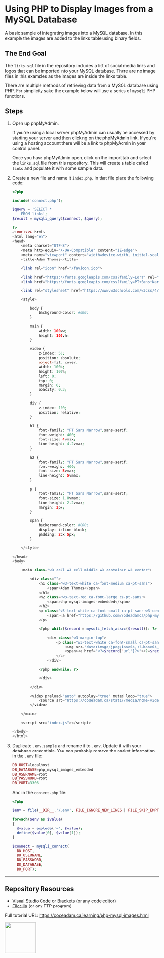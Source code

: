 # Using PHP to Display Images from a MySQL Database

A basic sample of integrating images into a MySQL database. In this example the images are added to the links table using binary fields. 

## The End Goal

The `links.sql` file in the repository includes a list of social media links and logos that can be imported into your MySQL database. There are no image files in this examples as the images are inside the links table. 

There are multiple methods of retrieving data from a MySQL database using PHP. For simplicity sake the example below will use a series of `mysqli` PHP functions. 

## Steps

1. Open up phpMyAdmin.

    If you're using a local server phpMyAdmin can usually be accessed by starting your server and then clicking on the phpMyAdmin link. If you're using a hosting account there will be a link to phpMyAdmin in your control panel. 

    Once you have phpMyAdmin open, click on the import tab and select the `links.sql` file from this repository. This will create a table called `links` and populate it with some sample data. 

2. Create a new file and name it `index.php`. In that file place the following code:

    ```php
    <?php

    include('connect.php');

    $query = 'SELECT *
        FROM links';
    $result = mysqli_query($connect, $query);

    ?>
    <!DOCTYPE html>
    <html lang="en">
    <head>
        <meta charset="UTF-8">
        <meta http-equiv="X-UA-Compatible" content="IE=edge">
        <meta name="viewport" content="width=device-width, initial-scale=1.0">
        <title>Adam Thomas</title>

        <link rel="icon" href="/favicon.ico">

        <link href="https://fonts.googleapis.com/css?family=Lora" rel="stylesheet">
        <link href="https://fonts.googleapis.com/css?family=PT+Sans+Narrow" rel="stylesheet">

        <link rel="stylesheet" href="https://www.w3schools.com/w3css/4/w3.css">

        <style>

            body {
                background-color: #000;
            }

            main {
                width: 100vw;
                height: 100vh;
            }

            video {
                z-index: 50;
                position: absolute;
                object-fit: cover;
                width: 100%;
                height: 100%;
                left: 0;
                top: 0;
                margin: 0;
                opacity: 0.3;
            }

            div {
                z-index: 100;
                position: relative;
            }

            h1 {
                font-family: "PT Sans Narrow",sans-serif;
                font-weight: 400;
                font-size: 4vmax;
                line-height: 4.2vmax;
            }

            h2 {
                font-family: "PT Sans Narrow",sans-serif;
                font-weight: 400;
                font-size: 5vmax;
                line-height: 5vmax;
            }

            p {
                font-family: "PT Sans Narrow",sans-serif;
                font-size: 1.8vmax;
                line-height: 2.2vmax;
                margin: 3px;
            }

            span {
                background-color: #000;
                display: inline-block;
                padding: 2px 5px;
            }

        </style>

    </head>
    <body>

        <main class="w3-cell w3-cell-middle w3-container w3-center">

            <div class="">
                <h1 class="w3-text-white ca-font-medium ca-pt-sans">
                    <span>Adam Thomas</span>
                </h1>
                <h2 class="w3-text-red ca-font-large ca-pt-sans">
                    <span>php-mysql-images-embedded</span>
                </h2>
                <p class="w3-text-white ca-font-small ca-pt-sans w3-center">
                    <span><a href="https://github.com/codeadamca/php-mysql-images-embedded">https://github.com/codeadamca/php-mysql-images-embedded</a></span>
                </p>

                <?php while($record = mysqli_fetch_assoc($result)): ?>

                    <div class="w3-margin-top">
                        <p class="w3-text-white ca-font-small ca-pt-sans w3-center">
                            <img src="data:image/jpeg;base64,<?=base64_encode($record['image'])?>"/>
                            <span><a href="<?=$record['url']?>"><?=$record['url']?></a></span>
                        </p>
                    </div>

                <?php endwhile; ?>

                </div>

            </div>

            <video preload="auto" autoplay="true" muted loop="true">
                <source src="https://codeadam.ca/static/media/home-video.6057a6c8ab306b428d78.mp4">
            </video>

        </main>

        <script src="index.js"></script>

    </body>
    </html>
    ```

4. Duplicate `.env.sample` and rename it to `.env`. Update it with your database credentials. You can probably remove the socket information in the `.env` file:

    ```php
    DB_HOST=localhost
    DB_DATABASE=php_mysql_images_embedded
    DB_USERNAME=root
    DB_PASSWORD=root
    DB_PORT=3306
    ```
    
    And in the `connect.php` file:
    
    ```php
    <?php

    $env = file(__DIR__.'/.env', FILE_IGNORE_NEW_LINES | FILE_SKIP_EMPTY_LINES);

    foreach($env as $value)
    {
      $value = explode('=', $value);  
      define($value[0], $value[1]);
    }

    $connect = mysqli_connect(
      DB_HOST, 
      DB_USERNAME, 
      DB_PASSWORD, 
      DB_DATABASE,
      DB_PORT);
    ```

***

## Repository Resources

* [Visual Studio Code](https://code.visualstudio.com/) or [Brackets](http://brackets.io/) (or any code editor)
* [Filezilla](https://filezilla-project.org/) (or any FTP program)

Full tutorial URL: https://codeadam.ca/learning/php-mysql-images.html

<a href="https://codeadam.ca">
<img src="https://codeadam.ca/images/code-block.png" width="100">
</a>


